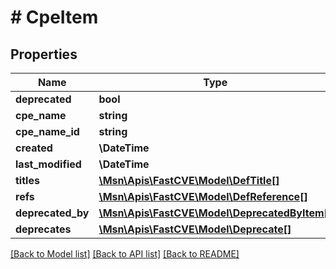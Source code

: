 # # CpeItem

## Properties

Name | Type | Description | Notes
------------ | ------------- | ------------- | -------------
**deprecated** | **bool** |  |
**cpe_name** | **string** |  |
**cpe_name_id** | **string** |  |
**created** | **\DateTime** |  |
**last_modified** | **\DateTime** |  |
**titles** | [**\Msn\Apis\FastCVE\Model\DefTitle[]**](DefTitle.md) |  | [optional]
**refs** | [**\Msn\Apis\FastCVE\Model\DefReference[]**](DefReference.md) |  | [optional]
**deprecated_by** | [**\Msn\Apis\FastCVE\Model\DeprecatedByItem[]**](DeprecatedByItem.md) |  | [optional]
**deprecates** | [**\Msn\Apis\FastCVE\Model\Deprecate[]**](Deprecate.md) |  | [optional]

[[Back to Model list]](../../README.md#models) [[Back to API list]](../../README.md#endpoints) [[Back to README]](../../README.md)
